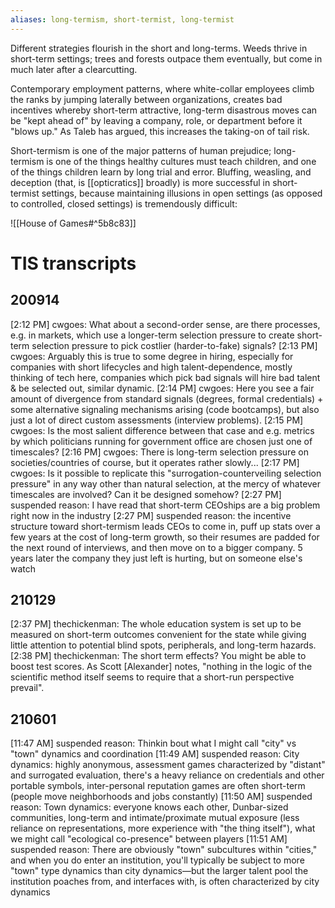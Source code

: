 ```yaml
---
aliases: long-termism, short-termist, long-termist
---
```


Different strategies flourish in the short and long-terms. Weeds thrive in short-term settings; trees and forests outpace them eventually, but come in much later after a clearcutting.

Contemporary employment patterns, where white-collar employees climb the ranks by jumping laterally between organizations, creates bad incentives whereby short-term attractive, long-term disastrous moves can be "kept ahead of" by leaving a company, role, or department before it "blows up." As Taleb has argued, this increases the taking-on of tail risk.

Short-termism is one of the major patterns of human prejudice; long-termism is one of the things healthy cultures must teach children, and one of the things children learn by long trial and error. Bluffing, weasling, and deception (that, is [[opticratics]] broadly) is more successful in short-termist settings, because maintaining illusions in open settings (as opposed to controlled, closed settings) is tremendously difficult:

![[House of Games#^5b8c83]]

# TIS transcripts

## 200914

[2:12 PM] cwgoes: What about a second-order sense, are there processes, e.g. in markets, which use a longer-term selection pressure to create short-term selection pressure to pick costlier (harder-to-fake) signals?
[2:13 PM] cwgoes: Arguably this is true to some degree in hiring, especially for companies with short lifecycles and high talent-dependence, mostly thinking of tech here, companies which pick bad signals will hire bad talent & be selected out, similar dynamic.
[2:14 PM] cwgoes: Here you see a fair amount of divergence from standard signals (degrees, formal credentials) + some alternative signaling mechanisms arising (code bootcamps), but also just a lot of direct custom assessments (interview problems).
[2:15 PM] cwgoes: Is the most salient difference between that case and e.g. metrics by which politicians running for government office are chosen just one of timescales?
[2:16 PM] cwgoes: There is long-term selection pressure on societies/countries of course, but it operates rather slowly...
[2:17 PM] cwgoes: Is it possible to replicate this "surrogation-counterveiling selection pressure" in any way other than natural selection, at the mercy of whatever timescales are involved? Can it be designed somehow?
[2:27 PM] suspended reason: I have read that short-term CEOships are a big problem right now in the industry
[2:27 PM] suspended reason: the incentive structure toward short-termism leads CEOs to come in, puff up stats over a few years at the cost of long-term growth, so their resumes are padded for the next round of interviews, and then move on to a bigger company. 5 years later the company they just left is hurting, but on someone else's watch

## 210129

[2:37 PM] thechickenman: The whole education system is set up to be measured on short-term outcomes convenient for the state while giving little attention to potential blind spots, peripherals, and long-term hazards.
[2:38 PM] thechickenman: The short term effects? You might be able to boost test scores. As Scott [Alexander] notes, "nothing in the logic of the scientific method itself seems to require that a short-run perspective prevail".

## 210601

[11:47 AM] suspended reason: Thinkin bout what I might call "city" vs "town" dynamics and coordination
[11:49 AM] suspended reason: City dynamics: highly anonymous, assessment games characterized by "distant" and surrogated evaluation, there's a heavy reliance on credentials and other portable symbols, inter-personal reputation games are often short-term (people move neighborhoods and jobs constantly)
[11:50 AM] suspended reason: Town dynamics: everyone knows each other, Dunbar-sized communities, long-term and intimate/proximate mutual exposure (less reliance on representations, more experience with "the thing itself"), what we might call "ecological co-presence" between players
[11:51 AM] suspended reason: There are obviously "town" subcultures within "cities," and when you do enter an institution, you'll typically be subject to more "town" type dynamics than city dynamics—but the larger talent pool the institution poaches from, and interfaces with, is often characterized by city dynamics